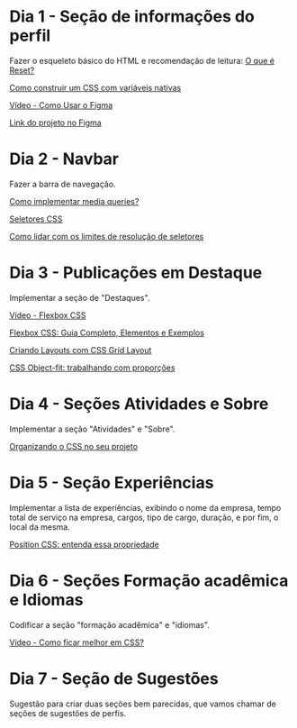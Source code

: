 



# Dia 1 - Seção de informações do perfil

Fazer o esqueleto básico do HTML e recomendação de leitura:
[O que é Reset?](https://www.alura.com.br/artigos/o-que-e-reset-css?utm_source=ActiveCampaign&utm_medium=email&utm_content=%237DaysOfCode+-+HTML+e+CSS+1%2F7%3A+Se%C3%A7%C3%A3o+de+informa%C3%A7%C3%B5es+do+perfil&utm_campaign=%5BAlura+%237Days+of+Code%5D%28HTML+++CSS+-+2%C2%AA+ed+%29+Dia+1%2F7&vgo_ee=T4WKX7u1M78Hp4BEYFsjOUMl%2B1CfhNx2%2BabVIBwH134%3D)

[Como construir um CSS com variáveis nativas](https://www.alura.com.br/artigos/construa-css-magico-variaveis-nativas?utm_source=ActiveCampaign&utm_medium=email&utm_content=%237DaysOfCode+-+HTML+e+CSS+1%2F7%3A+Se%C3%A7%C3%A3o+de+informa%C3%A7%C3%B5es+do+perfil&utm_campaign=%5BAlura+%237Days+of+Code%5D%28HTML+++CSS+-+2%C2%AA+ed+%29+Dia+1%2F7&vgo_ee=T4WKX7u1M78Hp4BEYFsjOUMl%2B1CfhNx2%2BabVIBwH134%3D)

[Vídeo - Como Usar o Figma](https://www.youtube.com/watch?v=qoE-2YFeW-Q)

[Link do projeto no Figma](https://www.figma.com/file/YNrQbgrdCBM7tDd6CfpBmm/7days---HTML-e-CSS-(Linkedin)?node-id=1%3A2)

# Dia 2 - Navbar

Fazer a barra de navegação.

[Como implementar media queries?](https://www.alura.com.br/artigos/flexibilidade-em-paginas-para-dispositivos-moveis-com-media-queries?utm_source=ActiveCampaign&utm_medium=email&utm_content=%237DaysOfCode+-+HTML+e+CSS+2%2F7%3A+%F0%9F%91%A9%F0%9F%8F%BD%E2%80%8D%F0%9F%92%BB+Navbar&utm_campaign=%5BAlura+%237Days+of+Code%5D%28HTML+++CSS+-+2%C2%AA+ed+%29+Dia+2%2F7&vgo_ee=T4WKX7u1M78Hp4BEYFsjOUMl%2B1CfhNx2%2BabVIBwH134%3D)

[Seletores CSS](https://developer.mozilla.org/pt-BR/docs/Web/CSS/CSS_Selectors?utm_source=ActiveCampaign&utm_medium=email&utm_content=%237DaysOfCode+-+HTML+e+CSS+2%2F7%3A+%F0%9F%91%A9%F0%9F%8F%BD%E2%80%8D%F0%9F%92%BB+Navbar&utm_campaign=%5BAlura+%237Days+of+Code%5D%28HTML+++CSS+-+2%C2%AA+ed+%29+Dia+2%2F7)

[Como lidar com os limites de resolução de seletores](https://www.alura.com.br/artigos/como-lidar-com-os-limites-de-resolucao-em-sites-responsivos?utm_source=ActiveCampaign&utm_medium=email&utm_content=%237DaysOfCode+-+HTML+e+CSS+2%2F7%3A+%F0%9F%91%A9%F0%9F%8F%BD%E2%80%8D%F0%9F%92%BB+Navbar&utm_campaign=%5BAlura+%237Days+of+Code%5D%28HTML+++CSS+-+2%C2%AA+ed+%29+Dia+2%2F7&vgo_ee=T4WKX7u1M78Hp4BEYFsjOUMl%2B1CfhNx2%2BabVIBwH134%3D)

# Dia 3 - Publicações em Destaque

Implementar a seção de "Destaques".

[Vídeo - Flexbox CSS](https://www.youtube.com/watch?v=KbjLtEgmZ_E)

[Flexbox CSS: Guia Completo, Elementos e Exemplos](https://www.alura.com.br/artigos/css-guia-do-flexbox?utm_source=ActiveCampaign&utm_medium=email&utm_content=%237DaysOfCode+-+HTML+e+CSS+3%2F7%3A+Publica%C3%A7%C3%B5es+em+Destaque&utm_campaign=%5BAlura+%237Days+of+Code%5D%28HTML+++CSS+-+2%C2%AA+ed+%29+Dia+3%2F7&vgo_ee=T4WKX7u1M78Hp4BEYFsjOUMl%2B1CfhNx2%2BabVIBwH134%3D)

[Criando Layouts com CSS Grid Layout](https://www.alura.com.br/artigos/criando-layouts-com-css-grid-layout?utm_source=ActiveCampaign&utm_medium=email&utm_content=%237DaysOfCode+-+HTML+e+CSS+3%2F7%3A+Publica%C3%A7%C3%B5es+em+Destaque&utm_campaign=%5BAlura+%237Days+of+Code%5D%28HTML+++CSS+-+2%C2%AA+ed+%29+Dia+3%2F7&vgo_ee=T4WKX7u1M78Hp4BEYFsjOUMl%2B1CfhNx2%2BabVIBwH134%3D)

[CSS Object-fit: trabalhando com proporções](https://www.alura.com.br/artigos/css-object-fit-trabalhando-proporcoes?utm_source=ActiveCampaign&utm_medium=email&utm_content=%237DaysOfCode+-+HTML+e+CSS+3%2F7%3A+Publica%C3%A7%C3%B5es+em+Destaque&utm_campaign=%5BAlura+%237Days+of+Code%5D%28HTML+++CSS+-+2%C2%AA+ed+%29+Dia+3%2F7&vgo_ee=T4WKX7u1M78Hp4BEYFsjOUMl%2B1CfhNx2%2BabVIBwH134%3D)


# Dia 4 - Seções Atividades e Sobre

Implementar a seção "Atividades" e "Sobre".

[Organizando o CSS no seu projeto](https://www.alura.com.br/artigos/organizando-o-css-no-seu-projeto?utm_source=ActiveCampaign&utm_medium=email&utm_content=%237DaysOfCode+-+HTML+e+CSS+4%2F7%3A+%F0%9F%91%A9%F0%9F%8F%BD%E2%80%8D%F0%9F%92%BB+Se%C3%A7%C3%B5es+Atividades+e+Sobre&utm_campaign=%5BAlura+%237Days+of+Code%5D%28HTML+++CSS+-+2%C2%AA+ed+%29+Dia+4%2F7&vgo_ee=T4WKX7u1M78Hp4BEYFsjOUMl%2B1CfhNx2%2BabVIBwH134%3D)


# Dia 5 - Seção Experiências

Implementar a lista de experiências, exibindo o nome da empresa, tempo total de serviço na empresa, cargos, tipo de cargo, duração, e por fim, o local da mesma.

[Position CSS: entenda essa propriedade](https://www.alura.com.br/artigos/entenda-a-propriedade-position-css?utm_source=ActiveCampaign&utm_medium=email&utm_content=%237DaysOfCode+-+HTML+e+CSS+5%2F7%3A+Se%C3%A7%C3%A3o+Experi%C3%AAncias&utm_campaign=%5BAlura+%237Days+of+Code%5D%28HTML+++CSS+-+2%C2%AA+ed+%29+Dia+5%2F7&vgo_ee=T4WKX7u1M78Hp4BEYFsjOUMl%2B1CfhNx2%2BabVIBwH134%3D)

# Dia 6 - Seções Formação acadêmica e Idiomas

Codificar a seção "formação acadêmica" e "idiomas".

[Vídeo - Como ficar melhor em CSS?](https://www.youtube.com/watch?v=rP9Lk_PY8jM)

# Dia 7 - Seção de Sugestões

Sugestão para criar duas seções bem parecidas, que vamos chamar de seções de sugestões de perfis. 